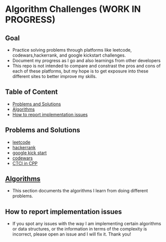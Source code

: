 # Algorithm Challenges (WORK IN PROGRESS)

## Goal
- Practice solving problems through platforms like leetcode, codewars,hackerrank, and google kickstart challenges. 
- Document my progress as I go and also learnings from other developers
- This repo is not intended to compare and constrast the pros and cons of each of these platforms, but my hope is to get exposure into these different sites to better improve my skills. 

## Table of Content

  - [Problems and Solutions](#problems-and-solutions)
  - [Algorithms](#algorithms)
  - [How to report implementation issues](#how-to-report-implementation-issues)

## Problems and Solutions

- [leetcode](https://github.com/lilyyanglt/algorithm_challenges/tree/master/leetcode)
- [hackerrank](https://github.com/lilyyanglt/algorithm_challenges/tree/master/hackerrank)
- [google kick start](https://github.com/lilyyanglt/algorithm_challenges/tree/master/google_kick_start)
- [codewars](../algorithm_challenges/codewars/)
- [CTCI in CPP](https://github.com/lilyyanglt/algorithm_challenges/tree/master/ctci_cpp)


## [Algorithms](https://github.com/lilyyanglt/algorithm_challenges/tree/master/algorithms)
- This section documents the algorithms I learn from doing different problems.

## How to report implementation issues
- If you spot any issues with the way I am implementing certain algorithms or data structures, or the information in terms of the complexity is incorrect, please open an issue and I will fix it. Thank you!

